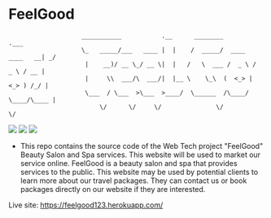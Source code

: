 # FeelGood
                        ___________           .__      ________                  .___
                        \_   _____/___   ____ |  |    /  _____/  ____   ____   __| _/
                         |    __)/ __ \_/ __ \|  |   /   \  ___ /  _ \ /  _ \ / __ | 
                         |     \\  ___/\  ___/|  |__ \    \_\  (  <_> |  <_> ) /_/ | 
                         \___  / \___  >\___  >____/  \______  /\____/ \____/\____ | 
                             \/      \/     \/               \/                   \/ 
                        
![](https://img.shields.io/badge/CSAT-2021S-green)
![](https://img.shields.io/badge/CSD-1113__3-blue)
![](https://img.shields.io/badge/WEB%20TECHNOLOGIES-Group%206-orange)                  
- This repo contains the source code of the Web Tech project "FeelGood" Beauty Salon and Spa services.
 This website will be used to market our service online. FeelGood is a beauty salon and spa that provides services to the public. 
 This website may be used by potential clients to learn more about our travel packages. 
 They can contact us or book packages directly on our website if they are interested.
 
 
 Live site: https://feelgood123.herokuapp.com/


